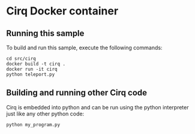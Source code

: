 # Cirq Docker container

## Running this sample

To build and run this sample, execute the following commands:

```
cd src/cirq
docker build -t cirq .
docker run -it cirq
python teleport.py
```

## Building and running other Cirq code

Cirq is embedded into python and can be run using the python interpreter just like any other python code: 
```cmd
python my_program.py
```

